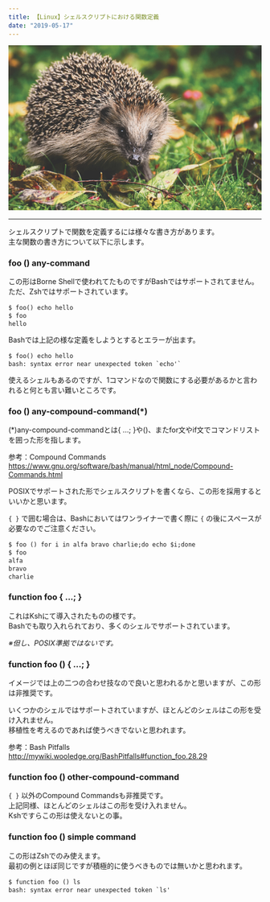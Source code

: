 ```yaml
---
title: 【Linux】シェルスクリプトにおける関数定義
date: "2019-05-17"
---
```


![Hedgehog](./hedgehog.jpg)  

---

シェルスクリプトで関数を定義するには様々な書き方があります。  
主な関数の書き方について以下に示します。

### foo () any-command

この形はBorne Shellで使われてたものですがBashではサポートされてません。  
ただ、Zshではサポートされています。

```
$ foo() echo hello
$ foo
hello
```

Bashでは上記の様な定義をしようとするとエラーが出ます。

```
$ foo() echo hello
bash: syntax error near unexpected token `echo'`
```

使えるシェルもあるのですが、1コマンドなので関数にする必要があるかと言われると何とも言い難いところです。

###  foo () any-compound-command(*)

(*)any-compound-commandとは{ ...; }や()、またfor文やif文でコマンドリストを囲った形を指します。

参考：Compound Commands  
https://www.gnu.org/software/bash/manual/html_node/Compound-Commands.html

POSIXでサポートされた形でシェルスクリプトを書くなら、この形を採用するといいかと思います。

 ```{ }``` で囲む場合は、Bashにおいてはワンライナーで書く際に ```{``` の後にスペースが必要なのでご注意ください。

```
$ foo () for i in alfa bravo charlie;do echo $i;done
$ foo
alfa
bravo
charlie
```

### function foo { ...; }

これはKshにて導入されたものの様です。  
Bashでも取り入れられており、多くのシェルでサポートされています。

 *※但し、POSIX準拠ではないです。* 

###  function foo () { ...; }

イメージでは上の二つの合わせ技なので良いと思われるかと思いますが、この形は非推奨です。

いくつかのシェルではサポートされていますが、ほとんどのシェルはこの形を受け入れません。  
移植性を考えるのであれば使うべきでないと思われます。

参考：Bash Pitfalls  
http://mywiki.wooledge.org/BashPitfalls#function_foo.28.29

### function foo () other-compound-command

 ```{ }``` 以外のCompound Commandsも非推奨です。  
上記同様、ほとんどのシェルはこの形を受け入れません。  
Kshですらこの形は使えないとの事。  

### function foo () simple command

この形はZshでのみ使えます。  
最初の例とほぼ同じですが積極的に使うべきものでは無いかと思われます。

```
$ function foo () ls
bash: syntax error near unexpected token `ls'
```
